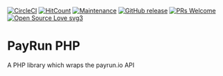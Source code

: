 [![CircleCI](https://circleci.com/gh/herdl/payrun-php/tree/develop.svg?style=svg)](https://circleci.com/gh/herdl/payrun-php/tree/develop)
[![HitCount](http://hits.dwyl.io/b3none/payrun-php.svg)](http://hits.dwyl.io/herdl/payrun-php)
[![Maintenance](https://img.shields.io/badge/Maintained%3F-yes-green.svg)](https://github.com/herdl/payrun-php/graphs/commit-activity)
[![GitHub release](https://img.shields.io/github/release/b3none/payrun-php.svg)](https://github.com/herdl/payrun-php/releases/)
[![PRs Welcome](https://img.shields.io/badge/PRs-welcome-brightgreen.svg?style=flat-square)](http://makeapullrequest.com)
[![Open Source Love svg3](https://badges.frapsoft.com/os/v3/open-source.svg?v=103)](https://github.com/herdl)

# PayRun PHP
A PHP library which wraps the payrun.io API
